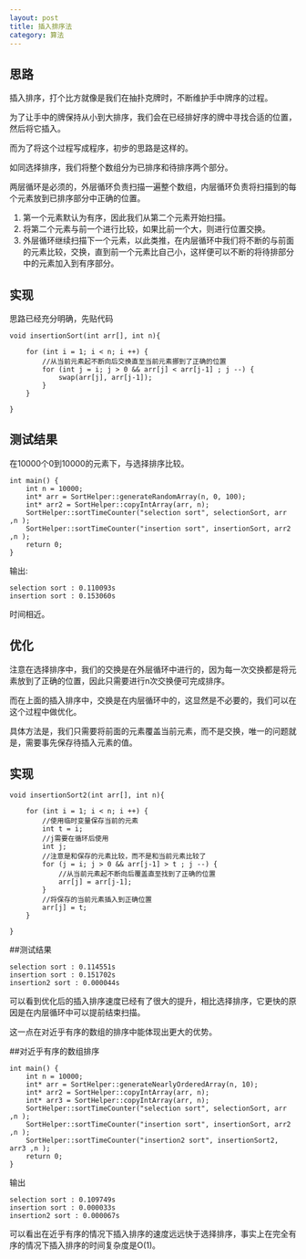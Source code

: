 ```yaml
---
layout: post
title: 插入排序法
category: 算法
---
```

## 思路

插入排序，打个比方就像是我们在抽扑克牌时，不断维护手中牌序的过程。

为了让手中的牌保持从小到大排序，我们会在已经排好序的牌中寻找合适的位置，然后将它插入。

而为了将这个过程写成程序，初步的思路是这样的。

如同选择排序，我们将整个数组分为已排序和待排序两个部分。

两层循环是必须的，外层循环负责扫描一遍整个数组，内层循环负责将扫描到的每个元素放到已排序部分中正确的位置。

1. 第一个元素默认为有序，因此我们从第二个元素开始扫描。
2. 将第二个元素与前一个进行比较，如果比前一个大，则进行位置交换。
3. 外层循环继续扫描下一个元素，以此类推，在内层循环中我们将不断的与前面的元素比较，交换，直到前一个元素比自己小，这样便可以不断的将待排部分中的元素加入到有序部分。

## 实现

思路已经充分明确，先贴代码

```
void insertionSort(int arr[], int n){

    for (int i = 1; i < n; i ++) {
        //从当前元素起不断向后交换直至当前元素挪到了正确的位置
        for (int j = i; j > 0 && arr[j] < arr[j-1] ; j --) {
            swap(arr[j], arr[j-1]);
        }
    }

}
```

## 测试结果

在10000个0到10000的元素下，与选择排序比较。

```
int main() {
    int n = 10000;
    int* arr = SortHelper::generateRandomArray(n, 0, 100);
    int* arr2 = SortHelper::copyIntArray(arr, n);
    SortHelper::sortTimeCounter("selection sort", selectionSort, arr ,n );
    SortHelper::sortTimeCounter("insertion sort", insertionSort, arr2 ,n );
    return 0;
}
```

输出:

```
selection sort : 0.110093s
insertion sort : 0.153060s
```

时间相近。

## 优化

注意在选择排序中，我们的交换是在外层循环中进行的，因为每一次交换都是将元素放到了正确的位置，因此只需要进行n次交换便可完成排序。

而在上面的插入排序中，交换是在内层循环中的，这显然是不必要的，我们可以在这个过程中做优化。

具体方法是，我们只需要将前面的元素覆盖当前元素，而不是交换，唯一的问题就是，需要事先保存待插入元素的值。

## 实现

```
void insertionSort2(int arr[], int n){

    for (int i = 1; i < n; i ++) {
        //使用临时变量保存当前的元素
        int t = i;
        //j需要在循环后使用
        int j;
        //注意是和保存的元素比较，而不是和当前元素比较了
        for (j = i; j > 0 && arr[j-1] > t ; j --) {
            //从当前元素起不断向后覆盖直至找到了正确的位置
            arr[j] = arr[j-1];
        }
        //将保存的当前元素插入到正确位置
        arr[j] = t;
    }

}
```

##测试结果

```
selection sort : 0.114551s
insertion sort : 0.151702s
insertion2 sort : 0.000044s
```

可以看到优化后的插入排序速度已经有了很大的提升，相比选择排序，它更快的原因是在内层循环中可以提前结束扫描。

这一点在对近乎有序的数组的排序中能体现出更大的优势。

##对近乎有序的数组排序

```
int main() {
    int n = 10000;
    int* arr = SortHelper::generateNearlyOrderedArray(n, 10);
    int* arr2 = SortHelper::copyIntArray(arr, n);
    int* arr3 = SortHelper::copyIntArray(arr, n);
    SortHelper::sortTimeCounter("selection sort", selectionSort, arr ,n );
    SortHelper::sortTimeCounter("insertion sort", insertionSort, arr2 ,n );
    SortHelper::sortTimeCounter("insertion2 sort", insertionSort2, arr3 ,n );
    return 0;
}
```

输出

```
selection sort : 0.109749s
insertion sort : 0.000033s
insertion2 sort : 0.000067s
```

可以看出在近乎有序的情况下插入排序的速度远远快于选择排序，事实上在完全有序的情况下插入排序的时间复杂度是O(1)。





